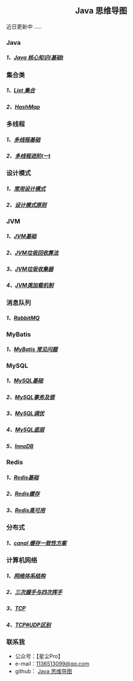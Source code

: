 

<h2 align="center">Java 思维导图 </h2>


近日更新中 .....

### Java
##### 1、[Java 核心知识(基础)](https://www.edrawsoft.cn/viewer/public/s/d3304014062252)

### 集合类
##### 1、[List 集合](https://www.edrawsoft.cn/viewer/public/s/5e1c0132583110)
##### 2、[HashMap](https://www.edrawsoft.cn/viewer/public/s/9a778505612770)

### 多线程
##### 1、[多线程基础](https://www.edrawsoft.cn/viewer/public/s/6056d159517472)
##### 2、[多线程进阶(一)](https://www.edrawsoft.cn/viewer/public/s/9ef72717043634)

### 设计模式
##### 1、[常用设计模式](https://www.edrawsoft.cn/viewer/public/s/551ba434570864)
##### 2、[设计模式原则](https://www.edrawsoft.cn/viewer/public/s/01bc5409373044)

### JVM

##### 1、[JVM基础](https://www.edrawsoft.cn/viewer/public/s/9e9df072482035)
##### 2、[JVM垃圾回收算法](https://www.edrawsoft.cn/viewer/public/s/082f9222909985)
##### 3、[JVM垃圾收集器](https://www.edrawsoft.cn/viewer/public/s/d4b43719055125)
##### 4、[JVM类加载机制](https://www.edrawsoft.cn/viewer/public/s/8ec81252068607)

### 消息队列
##### 1、[RabbitMQ](https://www.edrawsoft.cn/viewer/public/s/22d7e386390051)

### MyBatis
##### 1、[MyBatis 常见问题](https://www.edrawsoft.cn/viewer/public/s/d6a5b664100310)

### MySQL
##### 1、[MySQL基础](https://www.edrawsoft.cn/viewer/public/s/d5c50865479302)
##### 2、[MySQL事务及锁](https://www.edrawsoft.cn/viewer/public/s/50442184607257)
##### 3、[MySQL调优](https://www.edrawsoft.cn/viewer/public/s/6eea6857728582)
##### 4、[MySQL底层](https://www.edrawsoft.cn/viewer/public/s/d139a407482492)
##### 5、[InnoDB](https://www.edrawsoft.cn/viewer/public/s/2b7b8488715430)

### Redis
##### 1、[Redis基础](https://www.edrawsoft.cn/viewer/public/s/d705a352565235)
##### 2、[Redis缓存](https://www.edrawsoft.cn/viewer/public/s/95bdb645459265)
##### 3、[Redis高可用](https://www.edrawsoft.cn/viewer/public/s/d0394682058223)

### 分布式
##### 1、[canal 缓存一致性方案](https://www.edrawsoft.cn/viewer/public/s/713e4635808701)

### 计算机网络
##### 1、[网络体系结构](https://www.edrawsoft.cn/viewer/public/s/234cc633968764)
##### 2、[三次握手与四次挥手](https://www.edrawsoft.cn/viewer/public/s/92df7729333892)
##### 3、[TCP](https://www.edrawsoft.cn/viewer/public/s/7aa5f786134014)
##### 4、[TCP#UDP区别](https://www.edrawsoft.cn/viewer/public/s/43aa0589854400)



### 联系我

+ 公众号：【星尘Pro】
+ e-mail：1136513099@qq.com
+ github： [Java 思维导图](https://github.com/huangliangyun/MindManager)

